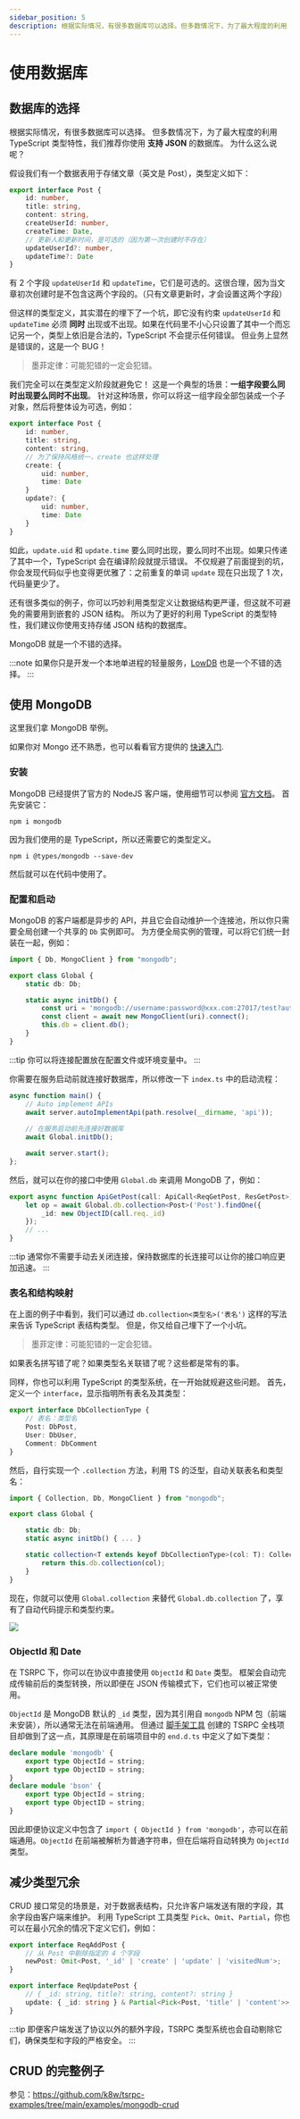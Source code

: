 ```yaml
---
sidebar_position: 5
description: 根据实际情况，有很多数据库可以选择。但多数情况下，为了最大程度的利用 TypeScript 类型特性，我们推荐你使用支持 JSON的数据库。为什么这么说呢？
---
```


# 使用数据库

## 数据库的选择

根据实际情况，有很多数据库可以选择。
但多数情况下，为了最大程度的利用 TypeScript 类型特性，我们推荐你使用 **支持 JSON** 的数据库。
为什么这么说呢？

假设我们有一个数据表用于存储文章（英文是 Post），类型定义如下：
```ts
export interface Post {
    id: number,
    title: string,
    content: string,
    createUserId: number,
    createTime: Date,
    // 更新人和更新时间，是可选的（因为第一次创建时不存在）
    updateUserId?: number,
    updateTime?: Date
}
```

有 2 个字段 `updateUserId` 和 `updateTime`，它们是可选的。这很合理，因为当文章初次创建时是不包含这两个字段的。（只有文章更新时，才会设置这两个字段）

但这样的类型定义，其实潜在的埋下了一个坑，即它没有约束 `updateUserId` 和 `updateTime` 必须 **同时** 出现或不出现。如果在代码里不小心只设置了其中一个而忘记另一个，类型上依旧是合法的，TypeScript 不会提示任何错误。
但业务上显然是错误的，这是一个 BUG！

> 墨菲定律：可能犯错的一定会犯错。

我们完全可以在类型定义阶段就避免它！
这是一个典型的场景：**一组字段要么同时出现要么同时不出现**。
针对这种场景，你可以将这一组字段全部包装成一个子对象，然后将整体设为可选，例如：
```ts
export interface Post {
    id: number,
    title: string,
    content: string,
    // 为了保持风格统一，create 也这样处理
    create: {
        uid: number,
        time: Date
    }
    update?: {
        uid: number,
        time: Date
    }
}
```

如此，`update.uid` 和 `update.time` 要么同时出现，要么同时不出现。如果只传递了其中一个，TypeScript 会在编译阶段就提示错误。
不仅规避了前面提到的坑，你会发现代码似乎也变得更优雅了：之前重复的单词 `update` 现在只出现了 1 次，代码量更少了。

还有很多类似的例子，你可以巧妙利用类型定义让数据结构更严谨，但这就不可避免的需要用到嵌套的 JSON 结构。
所以为了更好的利用 TypeScript 的类型特性，我们建议你使用支持存储 JSON 结构的数据库。

MongoDB 就是一个不错的选择。

:::note
如果你只是开发一个本地单进程的轻量服务，[LowDB](https://github.com/typicode/lowdb) 也是一个不错的选择。
:::

## 使用 MongoDB

这里我们拿 MongoDB 举例。

如果你对 Mongo 还不熟悉，也可以看看官方提供的 [快速入门](https://docs.mongodb.com/manual/tutorial/getting-started/).

### 安装
MongoDB 已经提供了官方的 NodeJS 客户端，使用细节可以参阅 [官方文档](http://mongodb.github.io/node-mongodb-native/)。
首先安装它：
```shell
npm i mongodb
```

因为我们使用的是 TypeScript，所以还需要它的类型定义。
```shell
npm i @types/mongodb --save-dev
```

然后就可以在代码中使用了。

### 配置和启动

MongoDB 的客户端都是异步的 API，并且它会自动维护一个连接池，所以你只需要全局创建一个共享的 `Db` 实例即可。
为方便全局实例的管理，可以将它们统一封装在一起，例如：

```ts
import { Db, MongoClient } from "mongodb";

export class Global {
    static db: Db;

    static async initDb() {
        const uri = 'mongodb://username:password@xxx.com:27017/test?authSource=admin';
        const client = await new MongoClient(uri).connect();
        this.db = client.db();
    }
}
```

:::tip
你可以将连接配置放在配置文件或环境变量中。
:::

你需要在服务启动前就连接好数据库，所以修改一下 `index.ts` 中的启动流程：

```ts title="index.ts"
async function main() {
    // Auto implement APIs
    await server.autoImplementApi(path.resolve(__dirname, 'api'));
    
    // 在服务启动前先连接好数据库
    await Global.initDb();

    await server.start();
};
```

然后，就可以在你的接口中使用 `Global.db` 来调用 MongoDB 了，例如：
```ts
export async function ApiGetPost(call: ApiCall<ReqGetPost, ResGetPost>) {
    let op = await Global.db.collection<Post>('Post').findOne({
        _id: new ObjectID(call.req._id)
    });
    // ...
}
```

:::tip
通常你不需要手动去关闭连接，保持数据库的长连接可以让你的接口响应更加迅速。
:::

### 表名和结构映射
在上面的例子中看到，我们可以通过 `db.collection<类型名>('表名')` 这样的写法来告诉 TypeScript 表结构类型。
但是，你又给自己埋下了一个小坑。

> 墨菲定律：可能犯错的一定会犯错。

如果表名拼写错了呢？如果类型名关联错了呢？这些都是常有的事。

同样，你也可以利用 TypeScript 的类型系统，在一开始就规避这些问题。
首先，定义一个 `interface`，显示指明所有表名及其类型：
```ts
export interface DbCollectionType {
    // 表名：类型名
    Post: DbPost,
    User: DbUser,
    Comment: DbComment
}
```

然后，自行实现一个 `.collection` 方法，利用 TS 的泛型，自动关联表名和类型名：
```ts
import { Collection, Db, MongoClient } from "mongodb";

export class Global {

    static db: Db;
    static async initDb() { ... }

    static collection<T extends keyof DbCollectionType>(col: T): Collection<DbCollectionType[T]> {
        return this.db.collection(col);
    }
}
```

现在，你就可以使用 `Global.collection` 来替代 `Global.db.collection` 了，享有了自动代码提示和类型约束。

![](assets/global-collection.gif)

### ObjectId 和 Date

在 TSRPC 下，你可以在协议中直接使用 `ObjectId` 和 `Date` 类型。
框架会自动完成传输前后的类型转换，所以即便在 JSON 传输模式下，它们也可以被正常使用。

`ObjectId` 是 MongoDB 默认的 `_id` 类型，因为其引用自 `mongodb` NPM 包（前端未安装），所以通常无法在前端通用。
但通过 [脚手架工具](../get-started/create-tsrpc-app.md) 创建的 TSRPC 全栈项目却做到了这一点，其原理是在前端项目中的 `end.d.ts` 中定义了如下类型：

```ts
declare module 'mongodb' {
    export type ObjectId = string;
    export type ObjectID = string;
}
declare module 'bson' {
    export type ObjectId = string;
    export type ObjectID = string;
}
```

因此即便协议定义中包含了 `import { ObjectId } from 'mongodb'`，亦可以在前端通用。`ObjectId` 在前端被解析为普通字符串，但在后端将自动转换为 `ObjectId` 类型。


## 减少类型冗余

CRUD 接口常见的场景是，对于数据表结构，只允许客户端发送有限的字段，其余字段由客户端来维护。
利用 TypeScript 工具类型 `Pick`、`Omit`、`Partial`，你也可以在最小冗余的情况下定义它们，例如：

```ts
export interface ReqAddPost {
    // 从 Post 中剔除指定的 4 个字段
    newPost: Omit<Post, '_id' | 'create' | 'update' | 'visitedNum'>;
}
```

```ts
export interface ReqUpdatePost {
    // { _id: string, title?: string, content?: string }
    update: { _id: string } & Partial<Pick<Post, 'title' | 'content'>>;
}
```

:::tip
即便客户端发送了协议以外的额外字段，TSRPC 类型系统也会自动剔除它们，确保类型和字段的严格安全。
:::

## CRUD 的完整例子

参见：https://github.com/k8w/tsrpc-examples/tree/main/examples/mongodb-crud